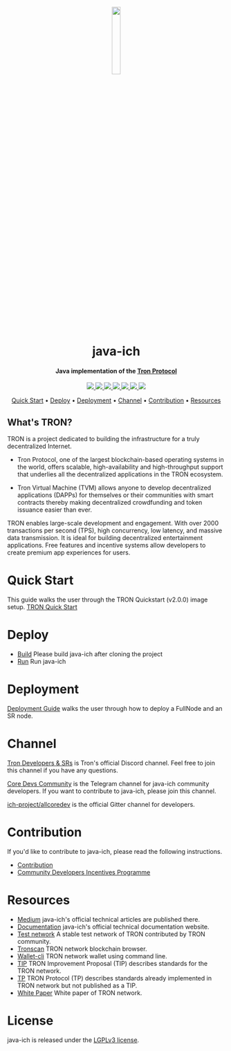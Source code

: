<h1 align="center">
  <br>
  <img width=20% src="https://github.com/ich-project/wiki/blob/master/images/java-ich.jpg?raw=true">
  <br>
  java-ich
  <br>
</h1>

<h4 align="center">
  Java implementation of the <a href="https://tron.network">Tron Protocol</a>
</h4>


<p align="center">
  <a href="https://gitter.im/ich-project/allcoredev">
    <img src="https://camo.githubusercontent.com/da2edb525cde1455a622c58c0effc3a90b9a181c/68747470733a2f2f6261646765732e6769747465722e696d2f4a6f696e253230436861742e737667">
  </a>

  <a href="https://travis-ci.org/ich-project/java-ich">
    <img src="https://travis-ci.org/ich-project/java-ich.svg?branch=develop">
  </a>

  <a href="https://codecov.io/gh/ich-project/java-ich">
    <img src="https://codecov.io/gh/ich-project/java-ich/branch/develop/graph/badge.svg" />
  </a>

  <a href="https://github.com/ich-project/java-ich/issues">
    <img src="https://img.shields.io/github/issues/ich-project/java-ich.svg">
  </a>

  <a href="https://github.com/ich-project/java-ich/pulls">
    <img src="https://img.shields.io/github/issues-pr/ich-project/java-ich.svg">
  </a>

  <a href="https://github.com/ich-project/java-ich/graphs/contributors">
    <img src="https://img.shields.io/github/contributors/ich-project/java-ich.svg">
  </a>

  <a href="LICENSE">
    <img src="https://img.shields.io/github/license/ich-project/java-ich.svg">
  </a>
</p>

<p align="center">
  <a href="#quick-start">Quick Start</a> •
  <a href="#deploy">Deploy</a> •
  <a href="#Deployment">Deployment</a> •
  <a href="#Channel">Channel</a> •
  <a href="#Contribution">Contribution</a> •
  <a href="#Resources">Resources</a>
</p>

## What's TRON?

TRON is a project dedicated to building the infrastructure for a truly decentralized Internet.

* Tron Protocol, one of the largest blockchain-based operating systems in the world, offers scalable, high-availability and high-throughput support that underlies all the decentralized applications in the TRON ecosystem.

* Tron Virtual Machine (TVM) allows anyone to develop decentralized applications (DAPPs) for themselves or their communities with smart contracts thereby making decentralized crowdfunding and token issuance easier than ever.

TRON enables large-scale development and engagement. With over 2000 transactions per second (TPS), high concurrency, low latency, and massive data transmission. It is ideal for building decentralized entertainment applications. Free features and incentive systems allow developers to create premium app experiences for users.

# Quick Start
This guide walks the user through the TRON Quickstart (v2.0.0) image setup.
[TRON Quick Start](./quickstart.md)

# Deploy
* [Build](./build.md) Please build java-ich after cloning the project
* [Run](./run.md) Run java-ich

# Deployment
[Deployment Guide](https://ich-project.github.io/documentation-en/developers/deployment/)
 walks the user through how to deploy a FullNode and an SR node.

# Channel
[Tron Developers & SRs](https://discord.gg/hqKvyAM) is Tron's official Discord channel. Feel free to join this channel if you have any questions.

[Core Devs Community](https://t.me/troncoredevscommunity) is the Telegram channel for java-ich community developers. If you want to contribute to java-ich, please join this channel.

[ich-project/allcoredev](https://gitter.im/ich-project/allcoredev) is the official Gitter channel for developers.

# Contribution
If you'd like to contribute to java-ich, please read the following instructions.

- [Contribution](./CONTRIBUTING.md)
- [Community Developers Incentives Programme](./CONTRIBUTING.md#community-developers-incentives-programme)

# Resources
* [Medium](https://medium.com/@coredevs) java-ich's official technical articles are published there.
* [Documentation](https://ich-project.github.io/documentation-en/introduction/) java-ich's official technical documentation website.
* [Test network](http://nileex.io/) A stable test network of TRON contributed by TRON community.
* [Tronscan](https://tronscan.org/#/) TRON network blockchain browser.
* [Wallet-cli](https://github.com/ich-project/wallet-cli) TRON network wallet using command line.
* [TIP](https://github.com/ich-project/tips) TRON Improvement Proposal (TIP) describes standards for the TRON network.
* [TP](https://github.com/ich-project/tips/tree/master/tp) TRON Protocol (TP) describes standards already implemented in TRON network but not published as a TIP.
* [White Paper](https://tron.network/resources?lng=&name=1) White paper of TRON network.

# License
java-ich is released under the [LGPLv3 license](https://github.com/ich-project/java-ich/blob/master/LICENSE).